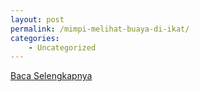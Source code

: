 ```yaml
---
layout: post
permalink: /mimpi-melihat-buaya-di-ikat/
categories:
    - Uncategorized
---
```


[Baca Selengkapnya](/10)